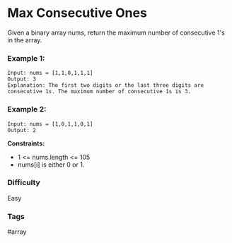 # Max Consecutive Ones

Given a binary array nums, return the maximum number of consecutive 1's in the array.

### Example 1:

```
Input: nums = [1,1,0,1,1,1]
Output: 3
Explanation: The first two digits or the last three digits are consecutive 1s. The maximum number of consecutive 1s is 3.
```

### Example 2:

```
Input: nums = [1,0,1,1,0,1]
Output: 2
```

**Constraints:**

-   1 <= nums.length <= 105
-   nums[i] is either 0 or 1.

### Difficulty

Easy

### Tags

#array
